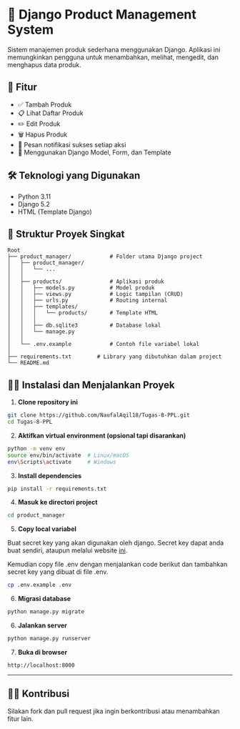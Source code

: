 # 🛒 Django Product Management System

Sistem manajemen produk sederhana menggunakan Django. Aplikasi ini memungkinkan pengguna untuk menambahkan, melihat, mengedit, dan menghapus data produk.

## 🚀 Fitur

-   ✅ Tambah Produk
-   📋 Lihat Daftar Produk
-   ✏️ Edit Produk
-   🗑️ Hapus Produk
-   💬 Pesan notifikasi sukses setiap aksi
-   📄 Menggunakan Django Model, Form, dan Template

## 🛠️ Teknologi yang Digunakan

-   Python 3.11
-   Django 5.2
-   HTML (Template Django)

## 📁 Struktur Proyek Singkat

```
Root
├── product_manager/            # Folder utama Django project
│   ├── product_manager/
│   │   └── ...
│   │
│   ├── products/               # Aplikasi produk
│   │   ├── models.py           # Model produk
│   │   ├── views.py            # Logic tampilan (CRUD)
│   │   ├── urls.py             # Routing internal
│   │   ├── templates/
│   │   │   └── products/       # Template HTML
│   │   │
│   │   ├── db.sqlite3          # Database lokal
│   │   └── manage.py
│   │
│   └── .env.example            # Contoh file variabel lokal
│
├── requirements.txt        # Library yang dibutuhkan dalam project
└── README.md
```

## 🧑‍💻 Instalasi dan Menjalankan Proyek

1. **Clone repository ini**

```bash
git clone https://github.com/NaufalAqil18/Tugas-8-PPL.git
cd Tugas-8-PPL
```

2. **Aktifkan virtual environment (opsional tapi disarankan)**

```bash
python -m venv env
source env/bin/activate  # Linux/macOS
env\Scripts\activate     # Windows
```

3. **Install dependencies**

```bash
pip install -r requirements.txt
```

4. **Masuk ke directori project**

```bash
cd product_manager
```

5. **Copy local variabel**

Buat secret key yang akan digunakan oleh django.
Secret key dapat anda buat sendiri, ataupun melalui website [ini](https://djecrety.ir/).

Kemudian copy file .env dengan menjalankan code berikut dan tambahkan secret key yang dibuat di file .env.

```bash
cp .env.example .env
```

6. **Migrasi database**

```bash
python manage.py migrate
```

6. **Jalankan server**

```bash
python manage.py runserver
```

7. **Buka di browser**

```
http://localhost:8000
```

---

## 🙋‍♂️ Kontribusi

Silakan fork dan pull request jika ingin berkontribusi atau menambahkan fitur lain.
